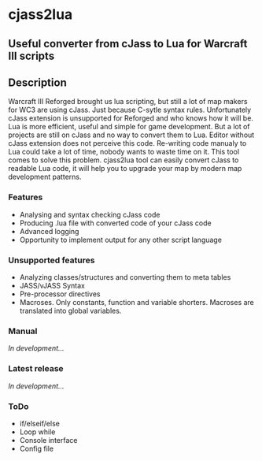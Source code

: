 # cjass2lua
## Useful converter from cJass to Lua for Warcraft III scripts

## Description
Warcraft III Reforged brought us lua scripting, but still a lot of map makers for WC3 are using cJass. Just because C-sytle syntax rules. Unfortunately cJass extension is unsupported for Reforged and who knows how it will be. Lua is more efficient, useful and simple for game development. But a lot of projects are still on cJass and no way to convert them to Lua. Editor without cJass extension does not perceive this code. Re-writing code manualy to Lua could take a lot of time, nobody wants to waste time on it. This tool comes to solve this problem. cjass2lua tool can easily convert cJass to readable Lua code, it will help you to upgrade your map by modern map development patterns.

### Features
- Analysing and syntax checking cJass code
- Producing .lua file with converted code of your cJass code
- Advanced logging
- Opportunity to implement output for any other script language

### Unsupported features
- Analyzing classes/structures and converting them to meta tables
- JASS/vJASS Syntax
- Pre-processor directives
- Macroses. Only constants, function and variable shorters. Macroses are translated into global variables.

### Manual
*In development...*

### Latest release
*In development...*

### ToDo
- if/elseif/else
- Loop while
- Console interface
- Config file
